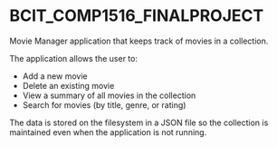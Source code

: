 # BCIT_COMP1516_FINALPROJECT

Movie Manager application that keeps track of movies in a collection. 

The application allows the user to:
- Add a new movie
- Delete an existing movie
- View a summary of all movies in the collection
- Search for movies (by title, genre, or rating)

The data is stored on the filesystem in a JSON file so the collection is maintained even when the application is not running.
